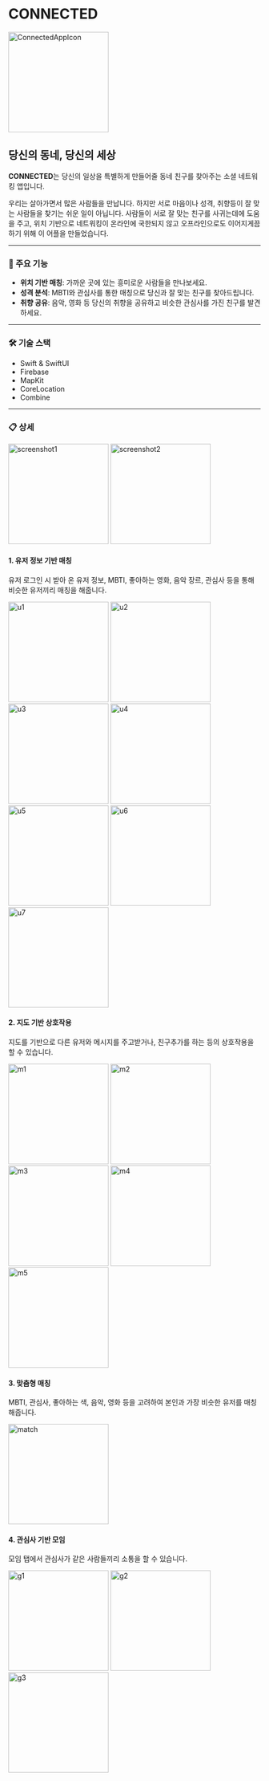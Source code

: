



# CONNECTED

<img src="https://github.com/user-attachments/assets/7e1667ca-6ee2-41a9-a761-213a075b5f48" alt="ConnectedAppIcon" width="200" height="200"/>

## 당신의 동네, 당신의 세상

**CONNECTED**는 당신의 일상을 특별하게 만들어줄 동네 친구를 찾아주는 소셜 네트워킹 앱입니다.

우리는 살아가면서 많은 사람들을 만납니다. 하지만 서로 마음이나 성격, 취향등이 잘 맞는 사람들을 찾기는 쉬운 일이 아닙니다. 사람들이 서로 잘 맞는 친구를 사귀는데에 도움을 주고, 위치 기반으로 네트워킹이 온라인에 국한되지 않고 오프라인으로도 이어지게끔 하기 위해 이 어플을 만들었습니다.

---

### 🌟 주요 기능

- **위치 기반 매칭**: 가까운 곳에 있는 흥미로운 사람들을 만나보세요.
- **성격 분석**: MBTI와 관심사를 통한 매칭으로 당신과 잘 맞는 친구를 찾아드립니다.
- **취향 공유**: 음악, 영화 등 당신의 취향을 공유하고 비슷한 관심사를 가진 친구를 발견하세요.

---

### 🛠 기술 스택

- Swift & SwiftUI
- Firebase
- MapKit
- CoreLocation
- Combine

---
### 📋 상세
<p>
    <img src="https://github.com/user-attachments/assets/9a590ffd-2d83-46cf-8ca4-fc41e3cc4568" width="200" alt="screenshot1"/>
    <img src="https://github.com/user-attachments/assets/e32ab376-90f1-452f-b762-020f26cb048d" width="200" alt="screenshot2"/>
</p>


#### 1. 유저 정보 기반 매칭
유저 로그인 시 받아 온 유저 정보, MBTI, 좋아하는 영화, 음악 장르, 관심사 등을 통해 비슷한 유저끼리 매칭을 해줍니다.
<p>
    <img src="https://github.com/user-attachments/assets/27aaa1ba-54fa-4e9d-b150-9eb81927679b" width="200" alt="u1"/>
    <img src="https://github.com/user-attachments/assets/cac2f431-bc2d-4109-abec-f767d35a44d9" width="200" alt="u2"/>
    <img src="https://github.com/user-attachments/assets/740b3771-460d-4ee2-814e-2fc0af5b15ef" width="200" alt="u3"/>
    <img src="https://github.com/user-attachments/assets/d258564f-e81b-4fa6-bbf3-d5e8bd63ba08" width="200" alt="u4"/>
    <img src="https://github.com/user-attachments/assets/c65439e5-10b7-48ea-bb9c-5fd777223e45" width="200" alt="u5"/>
    <img src="https://github.com/user-attachments/assets/2d5fb0f1-399d-47d5-8f69-3521f5558b30" width="200" alt="u6"/>
    <img src="https://github.com/user-attachments/assets/236c613b-c566-4f02-9199-0f94c9e06c70" width="200" alt="u7"/>
</p>


#### 2. 지도 기반 상호작용
지도를 기반으로 다른 유저와 메시지를 주고받거나, 친구추가를 하는 등의 상호작용을 할 수 있습니다.
<p>
    <img src="https://github.com/user-attachments/assets/6ba6a8a1-ce46-46a3-aadc-f7a2c85b3241" width="200" alt="m1"/>
    <img src="https://github.com/user-attachments/assets/c0f5a634-7096-469c-8307-535a3dce1dec" width="200" alt="m2"/>
    <img src="https://github.com/user-attachments/assets/4895e251-e3c4-44c0-a5bd-6554c57c9b02" width="200" alt="m3"/>
    <img src="https://github.com/user-attachments/assets/36ee048a-0eb2-4907-98e1-77e5414cf543" width="200" alt="m4"/>
    <img src="https://github.com/user-attachments/assets/2f033848-eb70-453c-9651-c8d00f429bba" width="200" alt="m5"/>
</p>


#### 3. 맞춤형 매칭 
MBTI, 관심사, 좋아하는 색, 음악, 영화 등을 고려하여 본인과 가장 비슷한 유저를 매칭해줍니다.
<p>
    <img src="https://github.com/user-attachments/assets/6151be7e-c37b-44a9-b76e-d9e30ad4eb35" width="200" alt="match"/>
</p>


#### 4. 관심사 기반 모임
모임 탭에서 관심사가 같은 사람들끼리 소통을 할 수 있습니다.
<p>
    <img src="https://github.com/user-attachments/assets/930c90f0-67e7-4098-a4de-3167f308e3d0" width="200" alt="g1"/>
    <img src="https://github.com/user-attachments/assets/de874e9c-bcce-41f2-9a47-1b4a3c58273c" width="200" alt="g2"/>
    <img src="https://github.com/user-attachments/assets/cbb0608f-f999-4c92-a2b1-845f2a897edb" width="200" alt="g3"/>
</p>
